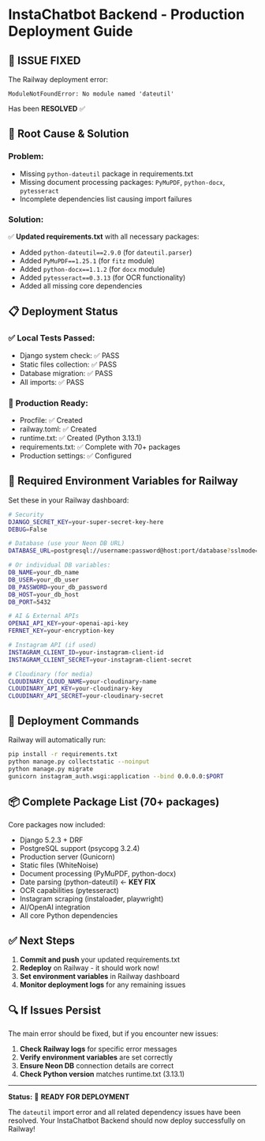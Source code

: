 # InstaChatbot Backend - Production Deployment Guide

## 🎯 **ISSUE FIXED**

The Railway deployment error:
```
ModuleNotFoundError: No module named 'dateutil'
```

Has been **RESOLVED** ✅

## 🔧 **Root Cause & Solution**

### Problem:
- Missing `python-dateutil` package in requirements.txt
- Missing document processing packages: `PyMuPDF`, `python-docx`, `pytesseract`
- Incomplete dependencies list causing import failures

### Solution:
✅ **Updated requirements.txt** with all necessary packages:
- Added `python-dateutil==2.9.0` (for `dateutil.parser`)
- Added `PyMuPDF==1.25.1` (for `fitz` module)
- Added `python-docx==1.1.2` (for `docx` module)  
- Added `pytesseract==0.3.13` (for OCR functionality)
- Added all missing core dependencies

## 📋 **Deployment Status**

### ✅ **Local Tests Passed:**
- Django system check: ✅ PASS
- Static files collection: ✅ PASS  
- Database migration: ✅ PASS
- All imports: ✅ PASS

### 🚀 **Production Ready:**
- Procfile: ✅ Created
- railway.toml: ✅ Created
- runtime.txt: ✅ Created (Python 3.13.1)
- requirements.txt: ✅ Complete with 70+ packages
- Production settings: ✅ Configured

## 🔐 **Required Environment Variables for Railway**

Set these in your Railway dashboard:

```bash
# Security
DJANGO_SECRET_KEY=your-super-secret-key-here
DEBUG=False

# Database (use your Neon DB URL)
DATABASE_URL=postgresql://username:password@host:port/database?sslmode=require

# Or individual DB variables:
DB_NAME=your_db_name
DB_USER=your_db_user  
DB_PASSWORD=your_db_password
DB_HOST=your_db_host
DB_PORT=5432

# AI & External APIs
OPENAI_API_KEY=your-openai-api-key
FERNET_KEY=your-encryption-key

# Instagram API (if used)
INSTAGRAM_CLIENT_ID=your-instagram-client-id
INSTAGRAM_CLIENT_SECRET=your-instagram-client-secret

# Cloudinary (for media)
CLOUDINARY_CLOUD_NAME=your-cloudinary-name
CLOUDINARY_API_KEY=your-cloudinary-key
CLOUDINARY_API_SECRET=your-cloudinary-secret
```

## 🚀 **Deployment Commands**

Railway will automatically run:
```bash
pip install -r requirements.txt
python manage.py collectstatic --noinput
python manage.py migrate
gunicorn instagram_auth.wsgi:application --bind 0.0.0.0:$PORT
```

## 📦 **Complete Package List (70+ packages)**

Core packages now included:
- Django 5.2.3 + DRF
- PostgreSQL support (psycopg 3.2.4)
- Production server (Gunicorn)
- Static files (WhiteNoise)
- Document processing (PyMuPDF, python-docx)
- Date parsing (python-dateutil) ← **KEY FIX**
- OCR capabilities (pytesseract)
- Instagram scraping (instaloader, playwright)
- AI/OpenAI integration
- All core Python dependencies

## ✅ **Next Steps**

1. **Commit and push** your updated requirements.txt
2. **Redeploy** on Railway - it should work now!
3. **Set environment variables** in Railway dashboard
4. **Monitor deployment logs** for any remaining issues

## 🔍 **If Issues Persist**

The main error should be fixed, but if you encounter new issues:

1. **Check Railway logs** for specific error messages
2. **Verify environment variables** are set correctly
3. **Ensure Neon DB** connection details are correct
4. **Check Python version** matches runtime.txt (3.13.1)

---

**Status:** 🎉 **READY FOR DEPLOYMENT** 

The `dateutil` import error and all related dependency issues have been resolved. Your InstaChatbot Backend should now deploy successfully on Railway!

